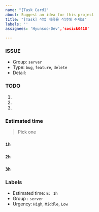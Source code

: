 ```yaml
---
name: "[Task Card]"
about: Suggest an idea for this project
title: "[Task] 작업 내용을 작성해 주세요"
labels: ''
assignees: 'Hyunsoo-Dev','sosick0418'

---
```


### ISSUE
- Group: `server`
- Type: `bug`, `feature`, `delete`
- Detail: 

### TODO
1. 
2.
3.

### Estimated time
> Pick one
### `1h`
### `2h`
### `3h`

### Labels
- Estimated time: `E: 1h`
- Group : `server`
- Urgency: `High`, `Middle`, `Low`
